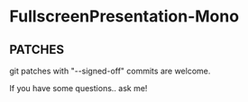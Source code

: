 FullscreenPresentation-Mono
===========================

PATCHES
-------
git patches with "--signed-off" commits are welcome.

If you have some questions.. ask me!
 